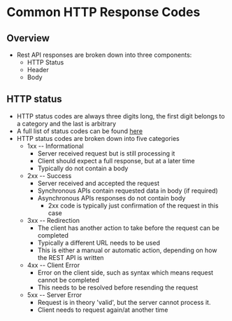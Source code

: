 <!-- cSpell:ignore  -->

# Common HTTP Response Codes

## Overview

* Rest API responses are broken down into three components:
    * HTTP Status
    * Header
    * Body

## HTTP status

 * HTTP status codes are always three digits long, the first digit belongs to a category and the last is arbitrary
 * A full list of status codes can be found [here](https://www.iana.org/assignments/http-status-codes/http-status-codes.xhtml)
 * HTTP status codes are broken down into five categories
    * 1xx -- Informational
        * Server received request but is still processing it
        * Client should expect a full response, but at a later time
        * Typically do not contain a body
    * 2xx -- Success
        * Server received and accepted the request
        * Synchronous APIs contain requested data in body (if required)
        * Asynchronous APIs responses do not contain body
            * 2xx code is typically just confirmation of the request in this case
    * 3xx -- Redirection
        * The client has another action to take before the request can be completed
        * Typically a different URL needs to be used
        * This is either a manual or automatic action, depending on how the REST API is written
    * 4xx -- Client Error
        * Error on the client side, such as syntax which means request cannot be completed
        * This needs to be resolved before resending the request
    * 5xx -- Server Error
        * Request is in theory 'valid', but the server cannot process it.
        * Client needs to request again/at another time